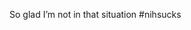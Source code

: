 <!--
id: 946049704
link: http://kevinisom.info/post/946049704/so-glad-im-not-in-that-situation-nihsucks
slug: so-glad-im-not-in-that-situation-nihsucks
date: Fri Aug 13 2010 18:24:15 GMT+1200 (NZST)
raw: {"blog_name":"kevinisom","id":946049704,"post_url":"http://kevinisom.info/post/946049704/so-glad-im-not-in-that-situation-nihsucks","slug":"so-glad-im-not-in-that-situation-nihsucks","type":"text","date":"2010-08-13 06:24:15 GMT","timestamp":1281680655,"state":"published","format":"html","reblog_key":"xD4SfyK8","tags":[],"short_url":"http://tmblr.co/Zw68YyuOvAe","highlighted":[],"feed_item":"http://twitter.com/kev_nz/statuses/21023167835","from_feed_id":"650289","note_count":0,"title":null,"body":"<p>So glad I&#8217;m not in that situation #nihsucks</p>"}
publish: 2010-08-013
tags: 
title: null
-->


So glad I’m not in that situation \#nihsucks


